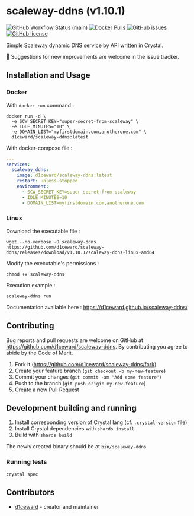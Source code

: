 # scaleway-ddns (v1.10.1)
![GitHub Workflow Status (main)](https://github.com/d1ceward/scaleway-ddns/actions/workflows/main.yml/badge.svg?branch=master)
[![Docker Pulls](https://img.shields.io/docker/pulls/d1ceward/scaleway-ddns.svg)](https://hub.docker.com/r/d1ceward/scaleway-ddns)
[![GitHub issues](https://img.shields.io/github/issues/d1ceward/scaleway-ddns)](https://github.com/d1ceward/scaleway-ddns/issues)
[![GitHub license](https://img.shields.io/github/license/d1ceward/scaleway-ddns)](https://github.com/d1ceward/scaleway-ddns/blob/master/LICENSE)

Simple Scaleway dynamic DNS service by API written in Crystal.

:rocket: Suggestions for new improvements are welcome in the issue tracker.

## Installation and Usage

### Docker

With `docker run` command :
```shell
docker run -d \
  -e SCW_SECRET_KEY="super-secret-from-scaleway" \
  -e IDLE_MINUTES="10" \
  -e DOMAIN_LIST="myfirstdomain.com,anotherone.com" \
  d1ceward/scaleway-ddns:latest
```

With docker-compose file :
```yaml
---
services:
  scaleway_ddns:
    image: d1ceward/scaleway-ddns:latest
    restart: unless-stopped
    environment:
      - SCW_SECRET_KEY=super-secret-from-scaleway
      - IDLE_MINUTES=10
      - DOMAIN_LIST=myfirstdomain.com,anotherone.com
```

### Linux

Download the executable file :
```shell
wget --no-verbose -O scaleway-ddns https://github.com/d1ceward/scaleway-ddns/releases/download/v1.10.1/scaleway-ddns-linux-amd64
```

Modify the executable's permissions :
```shell
chmod +x scaleway-ddns
```

Execution example :
```shell
scaleway-ddns run
```

Documentation available here : https://d1ceward.github.io/scaleway-ddns/

## Contributing

Bug reports and pull requests are welcome on GitHub at https://github.com/d1ceward/scaleway-ddns. By contributing you agree to abide by the Code of Merit.

1. Fork it (<https://github.com/d1ceward/scaleway-ddns/fork>)
2. Create your feature branch (`git checkout -b my-new-feature`)
3. Commit your changes (`git commit -am 'Add some feature'`)
4. Push to the branch (`git push origin my-new-feature`)
5. Create a new Pull Request

## Development building and running

1. Install corresponding version of Crystal lang (cf: `.crystal-version` file)
2. Install Crystal dependencies with `shards install`
3. Build with `shards build`

The newly created binary should be at `bin/scaleway-ddns`

### Running tests

```shell
crystal spec
```

## Contributors

- [d1ceward](https://github.com/d1ceward) - creator and maintainer
